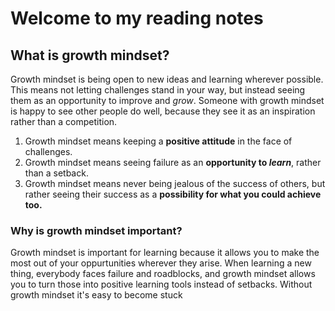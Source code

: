 # Welcome to my reading notes

## What is growth mindset? 
Growth mindset is being open to new ideas and learning wherever possible. This means not letting challenges stand in your way, but instead seeing them as an opportunity to improve and *grow*. Someone with growth mindset is happy to see other people do well, because they see it as an inspiration rather than a competition.  
1. Growth mindset means keeping a **positive attitude** in the face of challenges.
2. Growth mindset means seeing failure as an **opportunity to *learn***, rather than a setback.
3. Growth mindset means never being jealous of the success of others, but rather seeing their success as a **possibility for what you could achieve too.**

### Why is growth mindset important?
Growth mindset is important for learning because it allows you to make the most out of your oppurtunities wherever they arise. When learning a new thing, everybody faces failure and roadblocks, and growth mindset allows you to turn those into positive learning tools instead of setbacks. Without growth mindset it's easy to become stuck

